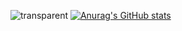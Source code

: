 ![transparent](https://capsule-render.vercel.app/api?type=transparent&fontColor=5d73ff&text=Ga+Young+Yang&height=150&fontSize=60&&desc=Programmer&descAlignY=75&descAlign=60)
[![Anurag's GitHub stats](https://github-readme-stats.vercel.app/api?username=dana0221)](https://github.com/dana0221/github-readme-stats)

